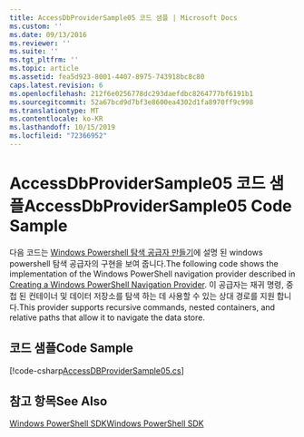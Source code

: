 ```yaml
---
title: AccessDbProviderSample05 코드 샘플 | Microsoft Docs
ms.custom: ''
ms.date: 09/13/2016
ms.reviewer: ''
ms.suite: ''
ms.tgt_pltfrm: ''
ms.topic: article
ms.assetid: fea5d923-8001-4407-8975-743918bc8c80
caps.latest.revision: 6
ms.openlocfilehash: 212f6e0256778dc293daefdbc8264777bf6191b1
ms.sourcegitcommit: 52a67bcd9d7bf3e8600ea4302d1fa8970ff9c998
ms.translationtype: MT
ms.contentlocale: ko-KR
ms.lasthandoff: 10/15/2019
ms.locfileid: "72366952"
---
```

# <a name="accessdbprovidersample05-code-sample"></a><span data-ttu-id="7a0eb-102">AccessDbProviderSample05 코드 샘플</span><span class="sxs-lookup"><span data-stu-id="7a0eb-102">AccessDbProviderSample05 Code Sample</span></span>

<span data-ttu-id="7a0eb-103">다음 코드는 [Windows Powershell 탐색 공급자 만들기](./creating-a-windows-powershell-navigation-provider.md)에 설명 된 windows powershell 탐색 공급자의 구현을 보여 줍니다.</span><span class="sxs-lookup"><span data-stu-id="7a0eb-103">The following code shows the implementation of the Windows PowerShell navigation provider described in [Creating a Windows PowerShell Navigation Provider](./creating-a-windows-powershell-navigation-provider.md).</span></span> <span data-ttu-id="7a0eb-104">이 공급자는 재귀 명령, 중첩 된 컨테이너 및 데이터 저장소를 탐색 하는 데 사용할 수 있는 상대 경로를 지원 합니다.</span><span class="sxs-lookup"><span data-stu-id="7a0eb-104">This provider supports recursive commands, nested containers, and relative paths that allow it to navigate the data store.</span></span>

## <a name="code-sample"></a><span data-ttu-id="7a0eb-105">코드 샘플</span><span class="sxs-lookup"><span data-stu-id="7a0eb-105">Code Sample</span></span>

[!code-csharp[AccessDBProviderSample05.cs](../../../../powershell-sdk-samples/SDK-2.0/csharp/AccessDBProviderSample05/AccessDBProviderSample05.cs#L11-L1960 "AccessDBProviderSample05.cs")]

## <a name="see-also"></a><span data-ttu-id="7a0eb-106">참고 항목</span><span class="sxs-lookup"><span data-stu-id="7a0eb-106">See Also</span></span>

[<span data-ttu-id="7a0eb-107">Windows PowerShell SDK</span><span class="sxs-lookup"><span data-stu-id="7a0eb-107">Windows PowerShell SDK</span></span>](../windows-powershell-reference.md)
